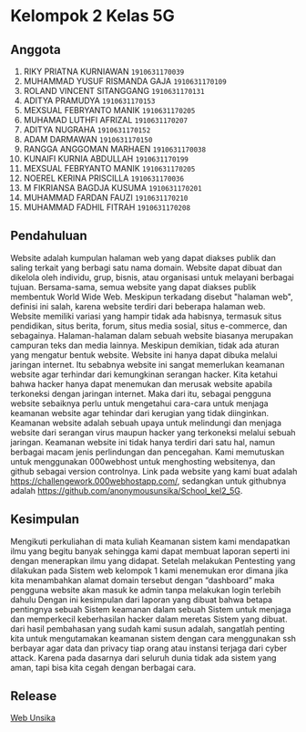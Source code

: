 
# Kelompok 2 Kelas 5G

## Anggota
1. RIKY PRIATNA KURNIAWAN `1910631170039`
2. MUHAMMAD YUSUF RISMANDA GAJA `1910631170109`
3. ROLAND VINCENT SITANGGANG `1910631170131`
4. ADITYA PRAMUDYA `1910631170153`
5. MEXSUAL FEBRYANTO MANIK `1910631170205`
6. MUHAMAD LUTHFI AFRIZAL `1910631170207`
7. ADITYA NUGRAHA `1910631170152`
8. ADAM DARMAWAN `1910631170150`
9. RANGGA ANGGOMAN MARHAEN `1910631170038`
10. KUNAIFI KURNIA ABDULLAH `1910631170199`
11. MEXSUAL FEBRYANTO MANIK `1910631170205`
12. NOEREL KERINA PRISCILLA `1910631170036`
13. M FIKRIANSA BAGDJA KUSUMA `1910631170201`
14. MUHAMMAD FARDAN FAUZI `1910631170210`
15. MUHAMMAD FADHIL FITRAH `1910631170208`

## Pendahuluan

Website adalah kumpulan halaman web yang dapat diakses publik dan saling terkait yang berbagi satu nama domain. Website dapat dibuat dan dikelola oleh individu, grup, bisnis, atau organisasi untuk melayani berbagai tujuan. Bersama-sama, semua website yang dapat diakses publik membentuk World Wide Web. Meskipun terkadang disebut "halaman web", definisi ini salah, karena website terdiri dari beberapa halaman web.
Website memiliki variasi yang hampir tidak ada habisnya, termasuk situs pendidikan, situs berita, forum, situs media sosial, situs e-commerce, dan sebagainya. Halaman-halaman dalam sebuah website biasanya merupakan campuran teks dan media lainnya. Meskipun demikian, tidak ada aturan yang mengatur bentuk website.
Website ini hanya dapat dibuka melalui jaringan internet. Itu sebabnya website ini sangat memerlukan keamanan website agar terhindar dari kemungkinan serangan hacker. Kita ketahui bahwa hacker hanya dapat menemukan dan merusak website apabila terkoneksi dengan jaringan internet. Maka dari itu, sebagai pengguna website sebaiknya perlu untuk mengetahui cara-cara untuk menjaga keamanan website agar tehindar dari kerugian yang tidak diinginkan.
Keamanan website adalah sebuah upaya untuk melindungi dan menjaga website dari serangan virus maupun hacker yang terkoneksi melalui sebuah jaringan. Keamanan website ini tidak hanya terdiri dari satu hal, namun berbagai macam jenis perlindungan dan pencegahan.
Kami memutuskan untuk menggunakan 000webhost untuk menghosting websitenya, dan github sebagai version controlnya. Link pada website yang kami buat adalah https://challengework.000webhostapp.com/, sedangkan untuk githubnya adalah https://github.com/anonymousunsika/School_kel2_5G.

## Kesimpulan

Mengikuti perkuliahan di mata kuliah Keamanan sistem kami mendapatkan ilmu yang begitu banyak sehingga kami dapat membuat laporan seperti ini dengan menerapkan ilmu yang  didapat. Setelah melakukan Pentesting yang dilakukan pada Sistem web kelompok 1 kami menemukan eror dimana jika kita menambahkan alamat domain tersebut dengan  “dashboard” maka pengguna website akan masuk ke admin tanpa melakukan login terlebih dahulu
Dengan ini kesimpulan dari laporan yang dibuat bahwa betapa pentingnya sebuah Sistem keamanan dalam sebuah Sistem untuk menjaga dan memperkecil keberhasilan hacker dalam meretas Sistem yang dibuat. dari hasil pembahasan yang sudah kami susun adalah, sangatlah penting kita untuk mengutamakan keamanan sistem dengan cara menggunakan ssh berbayar agar data dan privacy tiap orang atau instansi terjaga dari cyber attack. Karena pada dasarnya dari seluruh dunia tidak ada sistem yang aman, tapi bisa kita cegah dengan berbagai cara.

## Release
[Web Unsika](challengework.000webhostapp.com)
